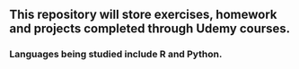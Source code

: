 ## This repository will store exercises, homework and projects completed through Udemy courses.

### Languages being studied include R and Python.
